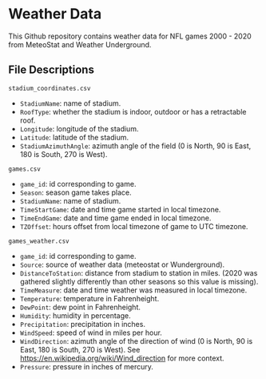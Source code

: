 # Weather Data
This Github repository contains weather data for NFL games 2000 - 2020 from MeteoStat and Weather Underground. 

## File Descriptions

 `stadium_coordinates.csv`

- `StadiumName`: name of stadium.
- `RoofType`: whether the stadium is indoor, outdoor or has a retractable roof.
- `Longitude`: longitude of the stadium.
- `Latitude`: latitude of the stadium.
- `StadiumAzimuthAngle`: azimuth angle of the field (0 is North, 90 is East, 180 is South, 270 is West).



`games.csv`

- `game_id`: id corresponding to game.
- `Season`: season game takes place.
- `StadiumName`: name of stadium.
- `TimeStartGame`: date and time game started in local timezone.
- `TimeEndGame`: date and time game ended in local timezone.
- `TZOffset`: hours offset from local timezone of game to UTC timezone.




`games_weather.csv`

- `game_id`: id corresponding to game.
- `Source`: source of weather data (meteostat or Wunderground).
- `DistanceToStation`: distance from stadium to station in miles. (2020 was gathered slightly differently than other seasons so this value is missing).
- `TimeMeasure`: date and time weather was measured in local timezone.
- `Temperature`: temperature in Fahrenheight.
- `DewPoint`: dew point in Fahrenheight.
- `Humidity`: humidity in percentage.
- `Precipitation`: precipitation in inches.
- `WindSpeed`: speed of wind in miles per hour.
- `WindDirection`: azimuth angle of the direction of wind (0 is North, 90 is East, 180 is South, 270 is West). See https://en.wikipedia.org/wiki/Wind_direction for more context.
- `Pressure`: pressure in inches of mercury.
